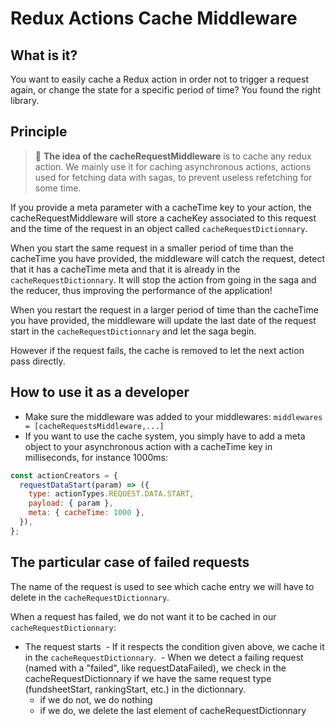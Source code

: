 # Redux Actions Cache Middleware

## What is it?

You want to easily cache a Redux action in order not to trigger a request again, or change the state for a specific period of time? You found the right library.

## Principle

> 🤔  **The idea of the cacheRequestMiddleware** is to cache any redux action. We mainly use it for caching asynchronous actions, actions used for fetching data with sagas, to prevent useless refetching for some time.

If you provide a meta parameter with a cacheTime key to your action, the cacheRequestMiddleware will store a cacheKey associated to this request and the time of the request in an object called `cacheRequestDictionnary`.

When you start the same request in a smaller period of time than the cacheTime you have provided, the middleware will catch the request, detect that it has a cacheTime meta and that it is already in the `cacheRequestDictionnary`. It will stop the action from going in the saga and the reducer, thus improving the performance of the application!

When you restart the request in a larger period of time than the cacheTime you have provided, the middleware will update the last date of the request start in the `cacheRequestDictionnary` and let the saga begin.

However if the request fails, the cache is removed to let the next action pass directly.

## How to use it as a developer

- Make sure the middleware was added to your middlewares: `middlewares = [cacheRequestsMiddleware,...]`
- If you want to use the cache system, you simply have to add a meta object to your asynchronous action with a cacheTime key in milliseconds, for instance 1000ms:
```javascript
const actionCreators = {
  requestDataStart(param) => ({
    type: actionTypes.REQUEST.DATA.START,
    payload: { param },
    meta: { cacheTime: 1000 },
  }),
};
```

## The particular case of failed requests

The name of the request is used to see which cache entry we will have to delete in the `cacheRequestDictionnary`.

When a request has failed, we do not want it to be cached in our `cacheRequestDictionnary`:
  - The request starts
  - If it respects the condition given above, we cache it in the `cacheRequestDictionnary`.
  - When we detect a failing request (named with a "failed", like requestDataFailed), we check in the cacheRequestDictionnary if we have the same request type (fundsheetStart, rankingStart, etc.) in the dictionnary.
    - if we do not, we do nothing
    - if we do, we delete the last element of cacheRequestDictionnary
